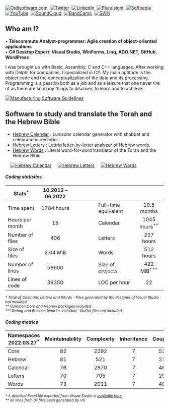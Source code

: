 [![Ordisoftware.com](https://img.shields.io/badge/-Ordisoftware.com-355F90?logo=WordPress&logoColor=white)](https://www.ordisoftware.com)&nbsp;
[![Twitter](https://img.shields.io/badge/Twitter-%231DA1F2.svg?logo=Twitter&logoColor=white)](https://twitter.com/ordisoftware)&nbsp;
[![LinkedIn](https://img.shields.io/badge/LinkedIn-%230077B5.svg?logo=linkedin&logoColor=white)](https://linkedin.com/in/ordisoftware)&nbsp;
[![Pluralsight](https://img.shields.io/badge/PluralSight-DA3050?logo=pluralsight&logoColor=white)](https://app.pluralsight.com/profile/ordisoftware)&nbsp;
[![Softpedia](https://img.shields.io/badge/-Softpedia-405075?logo=Stripe&logoColor=white)](https://www.softpedia.com/publisher/Olivier-Rogier-104580.html)&nbsp;
[![YouTube](https://img.shields.io/badge/YouTube-%23FF0000.svg?logo=YouTube&logoColor=white)](https://www.youtube.com/user/Ordisoftware)&nbsp;
[![SoundCloud](https://img.shields.io/badge/SoundCloud-FF5500?logo=soundcloud&logoColor=white)](https://soundcloud.com/user-918750883)&nbsp;
[![BandCamp](https://img.shields.io/badge/BandCamp-1DA0C3?logo=bandcamp&logoColor=white)](https://ordisoftware.bandcamp.com)&nbsp;
[![SWH](https://www.ordisoftware.com/wp-content/theming/social/badge-software-heritage.png)](https://archive.softwareheritage.org/browse/search/?q=Ordisoftware)&nbsp;

## Who am I?

• **Telecommute Analyst-programmer: Agile creation of object-oriented applications**<br>
• **C# Desktop Expert: Visual Studio, WinForms, Linq, ADO.NET, GitHub, WordPress**

I was brought up with Basic, Assembly, C and C++ languages. After working with Delphi for companies, I specialized in C#. My main aptitude is the object code and the conceptualization of the data and its processing. Programming is a passion both as a job and as a leisure that one never tire of as there are so many things to discover, to learn and to achieve.

[![Manufacturing Software Guidelines](https://img.shields.io/badge/-Manufacturing%20Software%20Guidelines-355F90?logo=MicrosoftWord&logoColor=white)](https://github.com/Ordisoftware/Guidelines)&nbsp;

## Software to study and translate the Torah and the Hebrew Bible

- [Hebrew Calendar](https://github.com/Ordisoftware/Hebrew-Calendar) : Lunisolar calendar generator with shabbat and celebrations reminder.
- [Hebrew Letters](https://github.com/Ordisoftware/Hebrew-Letters) : Lettriq letter-by-letter analyzer of Hebrew words.
- [Hebrew Words](https://github.com/Ordisoftware/Hebrew-Words) : Literal word-for-word translator of the Torah and the Hebrew Bible.

&nbsp;&nbsp;&nbsp;&nbsp;[![Hebrew Calendar](https://i2.wp.com/www.ordisoftware.com/uploads/2019/10/hebrew-calendar-viewmonth-fr-1.png?resize=204%2C140&ssl=1 "Hebrew Calendar")](https://github.com/Ordisoftware/Hebrew-Calendar)&nbsp;&nbsp;&nbsp;&nbsp;&nbsp;[![Hebrew Letters](https://i2.wp.com/www.ordisoftware.com/uploads/2019/09/hebrew-letters-analyse-fr.png?resize=133%2C140&ssl=1 "Hebrew Letters")](https://github.com/Ordisoftware/Hebrew-Letters)&nbsp;&nbsp;&nbsp;&nbsp;&nbsp;[![Hebrew Words](https://i1.wp.com/www.ordisoftware.com/uploads/2019/09/hebrew-words-verses-fr.png?resize=180%2C140&ssl=1 "Hebrew Words")](https://github.com/Ordisoftware/Hebrew-Words)

#### _Coding statistics_

|Stats<sup>*</sup>|10.2012 – 06.2022||||
|-|:-:|-|-|:-:|
|Time spent|1784 hours||Full-time equivalent|10.5 months|
|Hours per month|15||Calendar|1045 hours<sup>**</sup>|
|Number of files|406||Letters|227 hours|
|Size of files|2.04 MiB||Words|512 hours|
|Number of lines|56600||Size of projects|422 MiB<sup>***</sup>|
|Lines of code|39350|&nbsp;&nbsp;&nbsp;&nbsp;&nbsp;&nbsp;&nbsp;&nbsp;&nbsp;&nbsp;&nbsp;&nbsp;&nbsp;|LOC per hour|22|

<sup><i>* Total of Calendar, Letters and Words - Files generated by the designer of Visual Studio not included<br>
** Common Core and Hebrew packages included<br>
*** Debug and Release binaries included - NuGet files not included</i></sup>

#### _Coding metrics_

|Namespaces 2022.03.27<sup>*</sup>|Maintainability|Complexity|Inheritance|Coupling|LOC<sup>**</sup>|Exec LOC|
|-|:-:|:-:|:-:|:-:|:-:|:-:|
|Core|82|2292|7|520|17180|4777|
|Hebrew|81|521|7|217|5989|1384|
|Calendar|76|2870|7|464|27246|11118|
|Letters|70|705|7|295|8262|3707|
|Words|73|2011|7|405|17912|7428|

<sup><i>* A detailled Excel file exported from Visual Studio is [available here](https://github.com/Ordisoftware/Updates/blob/main/OrdisoftwareMetrics.xlsx?raw=true)<br>
** All lines from all files even generated by VS</i></sup>

